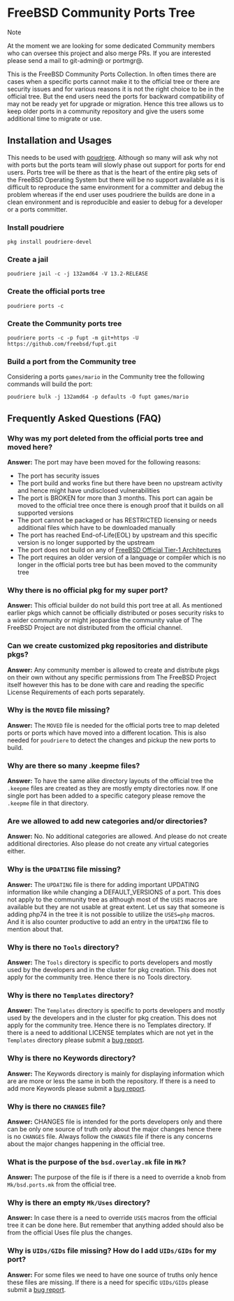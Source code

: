 # FreeBSD Community Ports Tree

> [!NOTE]
> At the moment we are looking for some dedicated Community members who
can oversee this project and also merge PRs. If you are interested
please send a mail to git-admin@ or portmgr@.

This is the FreeBSD Community Ports Collection. In often times there are
cases when a specific ports cannot make it to the official tree or there
are security issues and for various reasons it is not the right choice
to be in the official tree. But the end users need the ports for
backward compatibility of may not be ready yet for upgrade or migration.
Hence this tree allows us to keep older ports in a community repository
and give the users some additional time to migrate or use.

## Installation and Usages

This needs to be used with
[poudriere](https://freshports.org/ports-mgmt/poudriere-devel). Although so
many will ask why not with ports but the ports team will slowly phase out
support for ports for end users. Ports tree will be there as that is the heart
of the entire pkg sets of the FreeBSD Operating System but there will be no
support available as it is difficult to reproduce the same environment for a
committer and debug the problem whereas if the end user uses poudriere the
builds are done in a clean environment and is reproducible and easier to debug
for a developer or a ports committer.

### Install poudriere
```
pkg install poudriere-devel
```

### Create a jail
```
poudriere jail -c -j 132amd64 -V 13.2-RELEASE
```

### Create the official ports tree
```
poudriere ports -c
```

### Create the Community ports tree
```
poudriere ports -c -p fupt -m git+https -U https://github.com/freebsd/fupt.git
```
### Build a port from the Community tree
Considering a ports `games/mario` in the Community tree the following commands
will build the port:
```
poudriere bulk -j 132amd64 -p defaults -O fupt games/mario
```

## Frequently Asked Questions (FAQ)

### Why was my port deleted from the official ports tree and moved here?
**Answer:** The port may have been moved for the following reasons:
- The port has security issues
- The port build and works fine but there have been no upstream activity
  and hence might have undisclosed vulnerabilities
- The port is BROKEN for more than 3 months. This port can again be
  moved to the official tree once there is enough proof that it builds
  on all supported versions
- The port cannot be packaged or has RESTRICTED licensing or needs
  additional files which have to be downloaded manually
- The port has reached End-of-Life(EOL) by upstream and this specific
  version is no longer supported by the upstream
- The port does not build on any of [FreeBSD Official Tier-1
  Architectures](https://www.freebsd.org/platforms/)
- The port requires an older version of a language or compiler which is
  no longer in the official ports tree but has been moved to the
  community tree

### Why there is no official pkg for my super port?
**Answer:** This official builder do not build this port tree at all.
As mentioned earlier pkgs which cannot be officially distributed or
poses security risks to a wider community or might jeopardise the
community value of The FreeBSD Project are not distributed from the
official channel.

### Can we create customized pkg repositories and distribute pkgs?
**Answer:** Any community member is allowed to create and distribute
pkgs on their own without any specific permissions from The FreeBSD
Project itself however this has to be done with care and reading the
specific License Requirements of each ports separately.

### Why is the `MOVED` file missing?
**Answer:** The `MOVED` file is needed for the official ports tree
to map deleted ports or ports which have moved into a different
location. This is also needed for `poudriere` to detect the changes and
pickup the new ports to build.

### Why are there so many .keepme files?
**Answer:** To have the same alike directory layouts of the official
tree the `.keepme` files are created as they are mostly empty directories
now. If one single port has been added to a specific category please
remove the `.keepme` file in that directory.

### Are we allowed to add new categories and/or directories?
**Answer:** No. No additional categories are allowed. And please do not
create additional directories. Also please do not create any virtual
categories either.

### Why is the `UPDATING` file missing?
**Answer:** The `UPDATING` file is there for adding important UPDATING
information like while changing a DEFAULT_VERSIONS of a port. This does
not apply to the community tree as although most of the `USES` macros
are available but they are not usable at great extent. Let us say that
someone is adding php74 in the tree it is not possible to utilize the
`USES=php` macros. And it is also counter productive to add an entry in
the `UPDATING` file to mention about that.

### Why is there no `Tools` directory?
**Answer:** The `Tools` directory is specific to ports developers and
mostly used by the developers and in the cluster for pkg creation. This
does not apply for the community tree. Hence there is no Tools
directory.

### Why is there no `Templates` directory?
**Answer:** The `Templates` directory is specific to ports developers and
mostly used by the developers and in the cluster for pkg creation. This
does not apply for the community tree. Hence there is no Templates
directory. If there is a need to additional LICENSE templates which are
not yet in the `Templates` directory please submit a [bug
report](https://bugs.freebsd.org).

### Why is there no Keywords directory?
**Answer:** The Keywords directory is mainly for displaying information
which are are more or less the same in both the repository. If there is
a need to add more Keywords please submit a [bug
report](https://bugs.freebsd.org).

### Why is there no `CHANGES` file?
**Answer:** CHANGES file is intended for the ports developers only and
there can be only one source of truth only about the major changes
hence there is no `CHANGES` file. Always follow the `CHANGES` file if there
is any concerns about the major changes happening in the official tree.

### What is the purpose of the `bsd.overlay.mk` file in `Mk`?
**Answer:** The purpose of the file is if there is a need to override a
knob from `Mk/bsd.ports.mk` from the official tree.

### Why is there an empty `Mk/Uses` directory?
**Answer:** In case there is a need to override `USES` macros from the
official tree it can be done here. But remember that anything added
should also be from the official Uses file plus the changes.

### Why is `UIDs/GIDs` file missing? How do I add `UIDs/GIDs` for my port?
**Answer:** For some files we need to have one source of truths only hence
these files are missing. If there is a need for specific `UIDs/GIDs`
please submit a [bug report](https://bugs.freebsd.org).
